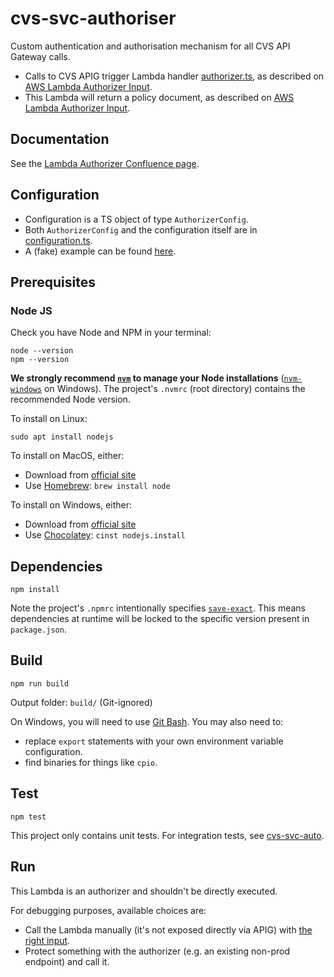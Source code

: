 # cvs-svc-authoriser
Custom authentication and authorisation mechanism for all CVS API Gateway calls.

* Calls to CVS APIG trigger Lambda handler [authorizer.ts][authorizer-ts], as described on [AWS Lambda Authorizer Input][lambda-authorizer-input].
* This Lambda will return a policy document, as described on [AWS Lambda Authorizer Input][lambda-authorizer-input].

## Documentation
See the [Lambda Authorizer Confluence page][confluence].

## Configuration
* Configuration is a TS object of type `AuthorizerConfig`.
* Both `AuthorizerConfig` and the configuration itself are in [configuration.ts][configuration-ts].
* A (fake) example can be found [here][fake-config].

## Prerequisites
### Node JS
Check you have Node and NPM in your terminal:
```shell script
node --version
npm --version
```

**We strongly recommend [`nvm`][nvm] to manage your Node installations** ([`nvm-windows`][nvm-windows] on Windows). The project's `.nvmrc` (root directory) contains the recommended Node version.

To install on Linux:
```shell script
sudo apt install nodejs
```

To install on MacOS, either:
* Download from [official site][nodejs]
* Use [Homebrew][homebrew]: `brew install node`

To install on Windows, either:
* Download from [official site][nodejs]
* Use [Chocolatey][chocolatey]: `cinst nodejs.install`

## Dependencies
```shell script
npm install
```

Note the project's `.npmrc` intentionally specifies [`save-exact`][save-exact]. This means dependencies at runtime will be locked to the specific version present in `package.json`.

## Build
```shell script
npm run build
```

Output folder: `build/` (Git-ignored)

On Windows, you will need to use [Git Bash][git-bash]. You may also need to:
* replace `export` statements with your own environment variable configuration.
* find binaries for things like `cpio`.

## Test
```shell script
npm test
```

This project only contains unit tests. For integration tests, see [cvs-svc-auto][cvs-svc-auto].

## Run
This Lambda is an authorizer and shouldn't be directly executed.

For debugging purposes, available choices are:
   * Call the Lambda manually (it's not exposed directly via APIG) with [the right input][lambda-authorizer-input].
   * Protect something with the authorizer (e.g. an existing non-prod endpoint) and call it.

[confluence]: https://wiki.dvsacloud.uk/display/HVT/Lambda+Authoriser
[nvm]: https://github.com/nvm-sh/nvm
[nvm-windows]: https://github.com/coreybutler/nvm-windows
[nodejs]: https://nodejs.org
[homebrew]: https://brew.sh
[chocolatey]: https://chocolatey.org
[git-bash]: https://git-scm.com/downloads
[save-exact]: https://docs.npmjs.com/cli/v6/using-npm/config#save-exact
[cvs-svc-auto]: https://github.com/dvsa/cvs-auto-svc
[authorizer-ts]: https://github.com/dvsa/cvs-svc-authoriser/blob/develop/src/functions/authorizer.ts
[configuration-ts]: https://github.com/dvsa/cvs-svc-authoriser/blob/develop/src/services/configuration.ts
[fake-config]: https://github.com/dvsa/cvs-svc-authoriser/blob/develop/tests/resources/config-test.yml
[lambda-authorizer-input]: https://docs.aws.amazon.com/apigateway/latest/developerguide/api-gateway-lambda-authorizer-input.html
[lambda-authorizer-output]: https://docs.aws.amazon.com/apigateway/latest/developerguide/api-gateway-lambda-authorizer-output.html
